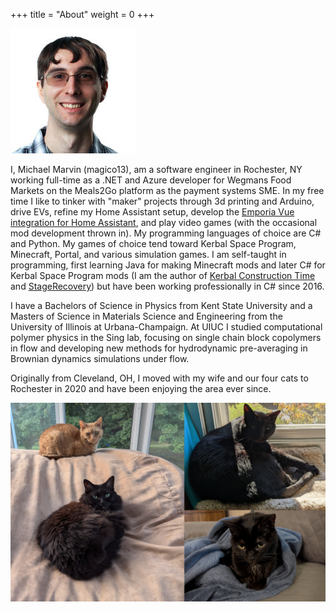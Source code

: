 +++
title = "About"
weight = 0
+++

![Michael Marvin](profilepic.jpg)

I, Michael Marvin (magico13), am a software engineer in Rochester, NY working full-time as a .NET and Azure developer for Wegmans Food Markets on the Meals2Go platform as the payment systems SME. In my free time I like to tinker with "maker" projects through 3d printing and Arduino, drive EVs, refine my Home Assistant setup, develop the [Emporia Vue integration for Home Assistant](https://github.com/magico13/ha-emporia-vue), and play video games (with the occasional mod development thrown in). My programming languages of choice are C# and Python. My games of choice tend toward Kerbal Space Program, Minecraft, Portal, and various simulation games. I am self-taught in programming, first learning Java for making Minecraft mods and later C# for Kerbal Space Program mods (I am the author of [Kerbal Construction Time](https://github.com/magico13/KCT) and [StageRecovery](https://github.com/magico13/StageRecovery)) but have been working professionally in C# since 2016.

I have a Bachelors of Science in Physics from Kent State University and a Masters of Science in Materials Science and Engineering from the University of Illinois at Urbana-Champaign. At UIUC I studied computational polymer physics in the Sing lab, focusing on single chain block copolymers in flow and developing new methods for hydrodynamic pre-averaging in Brownian dynamics simulations under flow.

Originally from Cleveland, OH, I moved with my wife and our four cats to Rochester in 2020 and have been enjoying the area ever since.

![Cat Tax](cat_tax.jpg)
